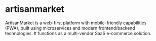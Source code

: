 # artisanmarket
ArtisanMarket is a web-first platform with mobile-friendly capabilities (PWA), built using microservices and modern frontend/backend technologies. It functions as a multi-vendor SaaS e-commerce solution.
